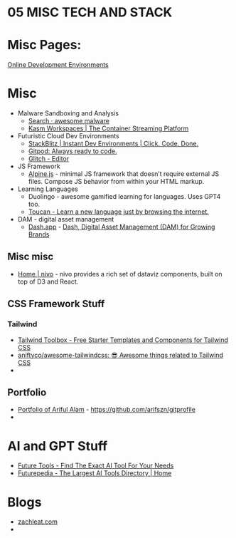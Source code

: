 # 05 MISC TECH AND STACK

# Misc Pages:

[Online Development Environments](05%20MISC%20TECH%20AND%20STACK/Online%20Development%20Environments.md)

# Misc

- Malware Sandboxing and Analysis
    - [Search · awesome malware](https://github.com/search?q=awesome+malware)
    - [Kasm Workspaces | The Container Streaming Platform](https://www.kasmweb.com/)
- Futuristic Cloud Dev Environments
    - [StackBlitz | Instant Dev Environments | Click. Code. Done.](https://stackblitz.com/)
    - [Gitpod: Always ready to code.](https://www.gitpod.io/)
    - [Glitch - Editor](https://glitch.com/)
- JS Framework
    - [Alpine.js](https://alpinejs.dev/) - minimal JS framework that doesn’t require external JS files.  Compose JS behavior from within your HTML markup.
- Learning Languages
    - Duolingo - awesome gamified learning for languages. Uses GPT4 too.
    - [Toucan - Learn a new language just by browsing the internet.](https://jointoucan.com/en/)
- DAM - digital asset management
    - [Dash.app](http://Dash.app) - [Dash, Digital Asset Management (DAM) for Growing Brands](https://dash.app/)

## Misc misc

- [Home | nivo](https://nivo.rocks/) - nivo provides a rich set of dataviz components, built on top of D3 and React.

## CSS Framework Stuff

### Tailwind

- [Tailwind Toolbox - Free Starter Templates and Components for Tailwind CSS](https://www.tailwindtoolbox.com/)
- [aniftyco/awesome-tailwindcss: 😎 Awesome things related to Tailwind CSS](https://github.com/aniftyco/awesome-tailwindcss#starters--themes)
- 

## Portfolio

- [Portfolio of Ariful Alam](https://arifszn.com/gitprofile/) - https://github.com/arifszn/gitprofile
- 

# AI and GPT Stuff

- [Future Tools - Find The Exact AI Tool For Your Needs](https://www.futuretools.io/)
- [Futurepedia - The Largest AI Tools Directory | Home](https://www.futurepedia.io/)

# Blogs

- [zachleat.com](https://www.zachleat.com/)
-